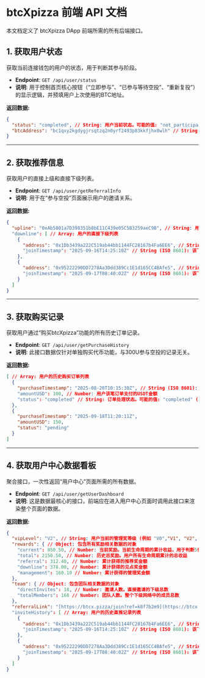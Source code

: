 # btcXpizza 前端 API 文档

本文档定义了 btcXpizza DApp 前端所需的所有后端接口。

## 1. 获取用户状态

获取当前连接钱包的用户的状态，用于判断其参与阶段。

- **Endpoint**: `GET /api/user/status`
- **说明**: 用于控制首页核心按钮（“立即参与”、“已参与等待空投”、“重新复投”）的显示逻辑，并预填用户上次使用的BTC地址。

**返回数据:**
```json
{
  "status": "completed", // String: 用户当前状态。可能的值: "not_participated", "pending_airdrop", "completed"
  "btcAddress": "bc1qxy2kgdygjrsqtzq2n0yrf2493p83kkfjhx0wlh" // String: 用户上次参与时填写的BTC钱包地址，若首次参与则为空字符串 ""
}
```

---

## 2. 获取推荐信息

获取用户的直接上级和直接下级列表。

- **Endpoint**: `GET /api/user/getReferralInfo`
- **说明**: 用于在“参与空投”页面展示用户的邀请关系。

**返回数据:**
```json
{
  "upline": "0xAb5801a7D398351b8bE11C439e05C5B3259aeC9B", // String: 用户的上级推荐人地址。如果没有上级，则为 null
  "downline": [ // Array: 用户的直接下级列表
    {
      "address": "0x1Db3439a222C519ab44bb1144FC28167b4Fa6EE6", // String: 下级用户的钱包地址
      "joinTimestamp": "2025-09-16T14:25:10Z" // String (ISO 8601): 该下级用户的加入时间
    },
    {
      "address": "0x95222290DD7278Aa3Ddd389Cc1E1d165CC4BAfe5", // String: 下级用户的钱包地址
      "joinTimestamp": "2025-09-17T08:40:02Z" // String (ISO 8601): 该下级用户的加入时间
    }
  ]
}
```

---

## 3. 获取购买记录

获取用户通过“购买btcXpizza”功能的所有历史订单记录。

- **Endpoint**: `GET /api/user/getPurchaseHistory`
- **说明**: 此接口数据仅针对单独购买代币功能，与300U参与空投的记录无关。

**返回数据:**
```json
[ // Array: 用户的历史购买订单列表
  {
    "purchaseTimestamp": "2025-08-20T10:15:30Z", // String (ISO 8601): 用户发起购买交易的时间
    "amountUSD": 100, // Number: 用户该笔订单支付的USDT金额
    "status": "completed" // String: 订单处理状态。可能的值: "completed" (已发放), "pending" (待发放)
  },
  {
    "purchaseTimestamp": "2025-09-18T11:20:11Z",
    "amountUSD": 150,
    "status": "pending"
  }
]
```

---

## 4. 获取用户中心数据看板

聚合接口，一次性返回“用户中心”页面所需的所有数据。

- **Endpoint**: `GET /api/user/getUserDashboard`
- **说明**: 这是数据最核心的接口，前端应在进入用户中心页面时调用此接口来渲染整个页面的数据。

**返回数据:**
```json
{
  "vipLevel": "V2", // String: 用户当前的管理奖等级 (例如 "V0","V1", "V2", ..., "V7")
  "rewards": { // Object: 包含所有奖励相关数据的对象
    "current": 850.50, // Number: 当前奖励。当前生命周期的累计收益，用于判断5倍出局进度
    "total": 2150.50, // Number: 历史总奖励。用户所有生命周期累计的总收益
    "referral": 312.40, // Number: 累计获得的推荐奖金额
    "downline": 378.00, // Number: 累计获得的见点奖金额
    "management": 160.10 // Number: 累计获得的管理奖金额
  },
  "team": { // Object: 包含团队相关数据的对象
    "directInvites": 18, // Number: 邀请人数。直接邀请的下级总数
    "totalMembers": 168 // Number: 团队人数。整个下级网络中的成员总数
  },
  "referralLink": "[https://btcx.pizza/join?ref=k8f7b2m9](https://btcx.pizza/join?ref=k8f7b2m9)", // String: 用户的专属推广链接，邀请码为8位随机字符串
  "inviteHistory": [ // Array: 用户的历史直推记录列表
    {
      "address": "0x1Db3439a222C519ab44bb1144FC28167b4Fa6EE6", // String: 直推下级的钱包地址
      "joinTimestamp": "2025-09-16T14:25:10Z" // String (ISO 8601): 该下级的加入时间
    },
    {
      "address": "0x95222290DD7278Aa3Ddd389Cc1E1d165CC4BAfe5", // String: 直推下级的钱包地址
      "joinTimestamp": "2025-09-17T08:40:02Z" // String (ISO 8601): 该下级的加入时间
    }
  ]
}
```
